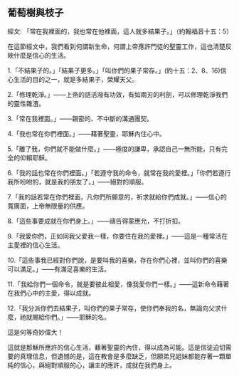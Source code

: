 ## 葡萄樹與枝子 ##

經文: 「常在我裡面的，我也常在他裡面，這人就多結果子。」（約翰福音十五：5）



在這節經文中，我們看到何謂新生命，何謂上帝應許門徒的聖靈工作，這也清楚反映什麼是信心的生活。

1.「不結果子的。」「結果子更多。」「叫你們的果子常存。」(約十五：2、8、16)信心生活的目的之一，就是多結果子，榮耀天父。

2.「修理乾淨。」——上帝的話活潑有功效，有如兩刃的利劍，可以修理乾淨我們的靈性雜渣。

3.「常在我裡面。」——親密的、不中斷的溝通團契。

4.「我也常在你們裡面。」——藉著聖靈，耶穌內住心中。

5.「離了我，你們就不能做什麼。」——極度的謙卑，承認自己一無所能，只有完全的仰賴耶穌。

6.「我的話也常在你們裡面。」「若遵守我的命令，就常在我的愛裡。」「你們若遵行我所吩咐的，就是我的朋友了。」——絕對的順服。

7.「我的話若常在你們裡面，凡你們所願意的，祈求就給你們成就。」——信心的寬廣面，上帝無限量的供應。

8.「這些事要成就在你們身上。」——禱告得蒙應允，不打折扣。

9.「我愛你們，正如同我父愛我一樣，你要住在我的愛裡。」——這是一種常活在主愛裡的信心生活。

10.「這些事我已經對你們說，是要叫我的喜樂，存在你們心裡，並叫你們的喜樂可以滿足。」——有滿足喜樂的生活。

11.「我給你們一個命令，就是要彼此相愛，像我愛你們一樣。」——這新命令藉著在我們心中的主愛，得以成就。

12.「我分派你們去結果子，叫你們的果子常存，使你們奉我的名，無論向父求什麼，祂就賜給你們。」——耶穌的名。

這是何等奇妙偉大！

這就是那穌所應許的信心生活，藉著聖靈的內住，得以成為可能。這是信徒迫切需要的真理信息，但遺憾的是，這在教會是多麼缺乏，但願弟兄姐妹都能存著一顆單純的信心，與絕對順服的心，讓主的應許，成就在我們身上。